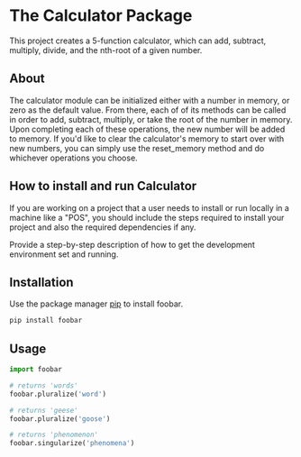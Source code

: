 
# The Calculator Package 

This project creates a 5-function calculator, which can add, subtract, multiply, divide, and the nth-root of a given number.  

## About

The calculator module can be initialized either with a number in memory, or zero as the default value. From there, each of of its methods can be called in order to add, subtract, multiply, or take the root of the number in memory. 
Upon completing each of these operations, the new number will be added to memory. If you'd like to clear the calculator's memory to start over with new numbers, you can simply use the reset_memory method and do whichever operations you choose. 

## How to install and run Calculator
If you are working on a project that a user needs to install or run locally in a machine like a "POS", you should include the steps required to install your project and also the required dependencies if any.

Provide a step-by-step description of how to get the development environment set and running.



## Installation

Use the package manager [pip](https://pip.pypa.io/en/stable/) to install foobar.

```bash
pip install foobar
```

## Usage

```python
import foobar

# returns 'words'
foobar.pluralize('word')

# returns 'geese'
foobar.pluralize('goose')

# returns 'phenomenon'
foobar.singularize('phenomena')
